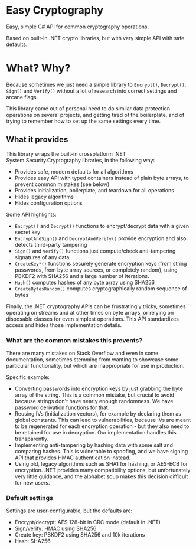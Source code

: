# Easy Cryptography

Easy, simple C# API for common cryptography operations. 

Based on built-in .NET crypto libraries, but with very simple API with safe defaults.



# What? Why?

Because sometimes we just need a simple library to `Encrypt()`, `Decrypt()`, `Sign()` and `Verify()` 
without a lot of research into correct settings and arcane flags.

This library came out of personal need to do similar data protection operations on several projects,
and getting tired of the boilerplate, and of trying to remember how to set up the same settings every time.


## What it provides

This library wraps the built-in crossplatform .NET System.Security.Cryptography libraries, in the following way:

  * Provides safe, modern defaults for all algorithms
  * Provides easy API with typed containers instead of plain byte arrays, to prevent common mistakes (see below)
  * Provides initialization, boilerplate, and teardown for all operations
  * Hides legacy algorithms 
  * Hides configuration options

Some API highlights:

  * `Encrypt()` and `Decrypt()` functions to encrypt/decrypt data with a given secret key 
  * `EncryptAndSign()` and `DecryptAndVerify()` provide encryption and also detects third-party tampering
  * `Sign()` and `Verify()` functions just compute/check anti-tampering signatures of any data
  * `CreateKey*()` functions securely generate encryption keys (from string passwords, from byte array sources,
    or completely random), using PBKDF2 with SHA256 and a large number of iterations.
  * `Hash()` computes hashes of any byte array using SHA256
  * `CreateBytesRandom()` computes cryptographically random sequence of bytes

Finally, the .NET cryptography APIs can be frustratingly tricky, sometimes operating on streams
and at other times on byte arrays, or relying on disposable classes for even simplest operations.
This API standardizes access and hides those implementation details.


### What are the common mistakes this prevents?

There are many mistakes on Stack Overflow and even in some documentation, 
sometimes stemming from wanting to showcase some particular functionality, 
but which are inappropriate for use in production. 

Specific example:
  * Converting passwords into encryption keys by just grabbing the byte array of the string. 
    This is a common mistake, but crucial to avoid because strings don't have nearly enough randomness. 
    We have password derivation functions for that.
  * Reusing IVs (initialization vectors), for example by declaring them as global constants.
    This can lead to vulnerabilities, because IVs are meant to be regenerated for each encryption operation -
    but they also need to be retained for use in decryption. Our implementation handles this transparently.
  * Implementing anti-tampering by hashing data with some salt and comparing hashes. 
    This is vulnerable to spoofing, and we have signing API that provides HMAC authentication instead.
  * Using old, legacy algorithms such as SHA1 for hashing, or AES-ECB for encryption. 
    .NET provides many compatibility options, but unfortunately very little guidance, 
    and the alphabet soup makes this decision difficult for new users.


### Default settings

Settings are user-configurable, but the defaults are:
  * Encrypt/decrypt: AES 128-bit in CRC mode (default in .NET)
  * Sign/verify: HMAC using SHA256
  * Create key: PBKDF2 using SHA256 and 10k iterations
  * Hash: SHA256

